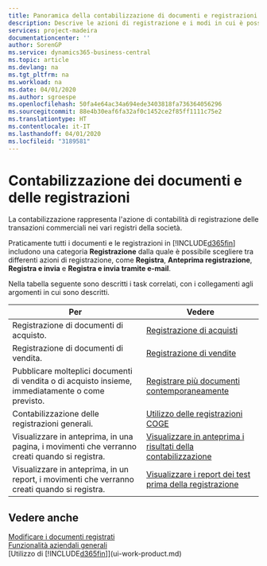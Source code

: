 ```yaml
---
title: Panoramica della contabilizzazione di documenti e registrazioni | Documenti Microsoft
description: Descrive le azioni di registrazione e i modi in cui è possibile contabilizzare documenti e registrazioni.
services: project-madeira
documentationcenter: ''
author: SorenGP
ms.service: dynamics365-business-central
ms.topic: article
ms.devlang: na
ms.tgt_pltfrm: na
ms.workload: na
ms.date: 04/01/2020
ms.author: sgroespe
ms.openlocfilehash: 50fa4e64ac34a694ede3403818fa736364056296
ms.sourcegitcommit: 88e4b30eaf6fa32af0c1452ce2f85ff1111c75e2
ms.translationtype: HT
ms.contentlocale: it-IT
ms.lasthandoff: 04/01/2020
ms.locfileid: "3189581"
---
```

# <a name="posting-documents-and-journals"></a>Contabilizzazione dei documenti e delle registrazioni
La contabilizzazione rappresenta l'azione di contabilità di registrazione delle transazioni commerciali nei vari registri della società.

Praticamente tutti i documenti e le registrazioni in [!INCLUDE[d365fin](includes/d365fin_md.md)] includono una categoria **Registrazione** dalla quale è possibile scegliere tra differenti azioni di registrazione, come **Registra**, **Anteprima registrazione**, **Registra e invia** e **Registra e invia tramite e-mail**.

Nella tabella seguente sono descritti i task correlati, con i collegamenti agli argomenti in cui sono descritti.

| Per | Vedere |
| --- | --- |
| Registrazione di documenti di acquisto. |[Registrazione di acquisti](ui-post-purchases.md) |
| Registrazione di documenti di vendita. |[Registrazione di vendite](ui-post-sales.md) |
| Pubblicare molteplici documenti di vendita o di acquisto insieme, immediatamente o come previsto.|[Registrare più documenti contemporaneamente](ui-batch-posting.md)|
| Contabilizzazione delle registrazioni generali. |[Utilizzo delle registrazioni COGE](ui-work-general-journals.md) |
| Visualizzare in anteprima, in una pagina, i movimenti che verranno creati quando si registra. |[Visualizzare in anteprima i risultati della contabilizzazione](ui-how-preview-post-results.md) |
| Visualizzare in anteprima, in un report, i movimenti che verranno creati quando si registra. |[Visualizzare i report dei test prima della registrazione](ui-how-view-test-reports-posting.md) |

## <a name="see-also"></a>Vedere anche
[Modificare i documenti registrati](across-edit-posted-document.md)  
[Funzionalità aziendali generali](ui-across-business-areas.md)  
[Utilizzo di [!INCLUDE[d365fin](includes/d365fin_md.md)]](ui-work-product.md)
